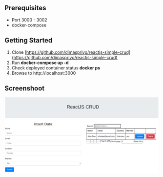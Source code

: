 ## Prerequisites
- Port 3000 - 3002
- docker-compose

## Getting Started

 1. Clone [https://github.com/dimaspriyo/reactjs-simple-crud](https://github.com/dimaspriyo/reactjs-simple-crud)
 2. Run **docker-compose up -d**
 3. Check deployed container status 
 **docker ps**
 4. Browse to http://localhost:3000
 
 ## Screenshoot
 ![Index](__screenshoot/home.jpg "Home")

